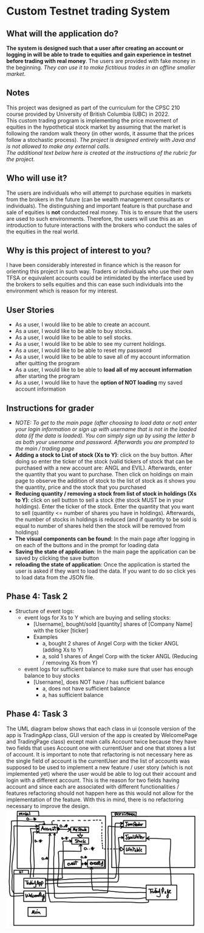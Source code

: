 # Custom Testnet trading System


## What will the application do?
**The system is designed such that a user after creating an account
or logging in will be able to trade to equities and gain experience
in testnet before trading with real money**. The users are provided
with fake money in the beginning. *They can use it to make fictitious
trades in an offline smaller market.*

## Notes
This project was designed as part of the curriculum for the CPSC 210 course provided by University of British Columbia (UBC) in 2022.  
This custom trading program is implementing the price movement of equities in the hypothetical stock market by assuming that the market is following the random walk theory (in other words, it assume that the prices follow a stochastic process). 
*The project is designed entirely with Java and is not allowed to make any external calls.*   
*The additional text below here is created at the instructions of the rubric for the project.*   

## Who will use it?
The users are individuals who will attempt to purchase equities in 
markets from the brokers in the future (can be wealth management consultants or individuals).
The distinguishing and 
important feature is that  purchase and sale of equities is 
**not** conducted real money. This is to ensure that the users
are used to such environments. Therefore, the users will use 
this as an introduction to future interactions with the 
brokers who conduct the sales of the equities in the real world.

## Why is this project of interest to you?
I have been considerably interested in finance which is the reason 
for orienting this project in such way. Traders or individuals 
who use their own TFSA or equivalent accounts could be intimidated
by the interface used by the brokers to sells equities and 
this can ease such individuals into the environment 
which is reason for my interest.


## User Stories
- As a user, I would like to be able to create an account.
- As a user, I would like to be able to buy stocks.
- As a user, I would like to be able to sell stocks.
- As a user, I would like to be able to see my current holdings.
- As a user, I would like to be able to reset my password
- As a user, I would like to be able to save all of my account information after quitting the program
- As a user, I would like to be able to **load all of my account information** after starting the program 
- As a user, I would like to have the **option of NOT loading** my saved account information 

## Instructions for grader
- *NOTE: To get to the main page (after choosing to load data or not) enter your login information or sign up with username that is not in the loaded data (if the data is loaded). You can simply sign up by using the letter b as both your username and password. Afterwards you are prompted to the main / trading page*
- **Adding a stock to List of stock (Xs to Y)**: click on the buy button. After doing so enter the ticker of the stock (valid tickers of stock that can be purchased with a new account are: ANGL and EVIL). Afterwards, enter the quantity that you want to purchase. Then click on holdings on main page to observe the addition of stock to the list of stock as it shows you the quantity, price and the stock that you purchased
- **Reducing quantity / removing a stock from list of stock in holdings (Xs to Y)**: click on sell button to sell a stock (the stock MUST be in your holdings). Enter the ticker of the stock. Enter the quantity that you want to sell (quantity <= number of shares you have in holdings). Afterwards, the number of stocks in holdings is reduced (and if quantity to be sold is equal to number of shares held then the stock will be removed from holdings)
- **The visual components can be found**: In the main page after logging in on each of the buttons and in the prompt for loading data 
- **Saving the state of application**: In the main page the application can be saved by clicking the save button
- **reloading the state of application**: Once the application is started the user is asked if they want to load the data. If you want to do so click yes to load data from the JSON file. 

## Phase 4: Task 2
- Structure of event logs:
  - event logs for Xs to Y which are buying and selling stocks:
    - [Username], bought/sold [quantity] shares of [Company Name] with the ticker [ticker]
    - Examples
      - a, bought 2 shares of Angel Corp with the ticker ANGL (adding Xs to Y)
      - a, sold 1 shares of Angel Corp with the ticker ANGL (Reducing / removing Xs from Y)
  - event logs for sufficient balance to make sure that user has enough balance to buy stocks
    - [Username], does NOT have / has sufficient balance
      - a, does not have sufficient balance
      - a, has sufficient balance

## Phase 4: Task 3
The UML diagram below shows that each class in ui (console version of the app is TradingApp class, GUI version of the app is created by WelcomePage and TradingPage class) except main calls Account twice because they have two fields that uses Account one with currentUser and one that stores a list of account. 
It is important to note that refactoring is not necessary here as the single field of account is the currentUser and the list of accounts was supposed to be used to implement a new feature / user story (which is not implemented yet) where the user would be able to log out their account and login with a different account. 
This is the reason for two fields having account and since each are associated with different functionalities / features refactoring should not happen here as this would not allow for the implementation of the feature.
With this in mind, there is no refactoring necessary to improve the design. 
![Alt text](UML_Design_Diagram.jpg)
